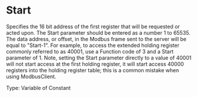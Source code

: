 # Start

Specifies the 16 bit address of the first register that will be requested or acted upon. The Start parameter should be entered as a number 1 to 65535. The data address, or offset, in the Modbus frame sent to the server will be equal to "Start-1". For example, to access the extended holding register commonly referred to as 40001, use a Function code of 3 and a Start parameter of 1. Note, setting the Start parameter directly to a value of 40001 will not start access at the first holding register, it will start access 40000 registers into the holding register table; this is a common mistake when using ModbusClient.

Type: Variable of Constant
